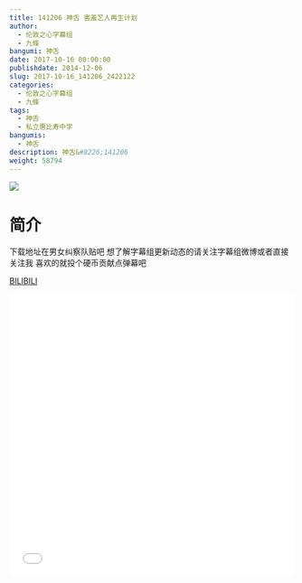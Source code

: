```yaml
---
title: 141206 神舌 害羞艺人再生计划
author: 
  - 伦敦之心字幕组
  - 九條
bangumi: 神舌
date: 2017-10-16 00:00:00
publishdate: 2014-12-06
slug: 2017-10-16_141206_2422122
categories: 
  - 伦敦之心字幕组
  - 九條
tags: 
  - 神舌
  - 私立惠比寿中学
bangumis: 
  - 神舌
description: 神舌&#8226;141206
weight: 58794
---
```


![](https://i.imgur.com/R04gBfw.jpg)

# 简介  
下载地址在男女纠察队贴吧 想了解字幕组更新动态的请关注字幕组微博或者直接关注我 喜欢的就投个硬币贡献点弹幕吧

  [BILIBILI](https://www.bilibili.com/video/av2422122/)


<div class="vcontainer">  <iframe class='video' src="//www.bilibili.com/html/html5player.html?cid=3791078&aid=2422122" width="100%" height="500" frameborder="0" allowfullscreen="allowfullscreen"></iframe></div>
